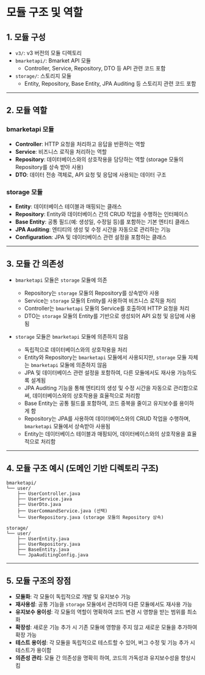 # 모듈 구조 및 역할

## 1. 모듈 구성
- `v3/`: v3 버전의 모듈 디렉토리
- `bmarketapi/`: Bmarket API 모듈
  - Controller, Service, Repository, DTO 등 API 관련 코드 포함
- `storage/`: 스토리지 모듈
  - Entity, Repository, Base Entity, JPA Auditing 등 스토리지 관련 코드 포함

---

## 2. 모듈 역할
### bmarketapi 모듈
- **Controller**: HTTP 요청을 처리하고 응답을 반환하는 역할
- **Service**: 비즈니스 로직을 처리하는 역할
- **Repository**: 데이터베이스와의 상호작용을 담당하는 역할 (storage 모듈의 Repository를 상속 받아 사용)
- **DTO**: 데이터 전송 객체로, API 요청 및 응답에 사용되는 데이터 구조


### storage 모듈
- **Entity**: 데이터베이스 테이블과 매핑되는 클래스
- **Repository**: Entity와 데이터베이스 간의 CRUD 작업을 수행하는 인터페이스
- **Base Entity**: 공통 필드(예: 생성일, 수정일 등)를 포함하는 기본 엔티티 클래스
- **JPA Auditing**: 엔티티의 생성 및 수정 시간을 자동으로 관리하는 기능
- **Configuration**: JPA 및 데이터베이스 관련 설정을 포함하는 클래스


---

## 3. 모듈 간 의존성
- `bmarketapi` 모듈은 `storage` 모듈에 의존
  -  Repository는 `storage` 모듈의 Repository를 상속받아 사용
  -  Service는 `storage` 모듈의 Entity를 사용하여 비즈니스 로직을 처리
  -  Controller는 `bmarketapi` 모듈의 Service를 호출하여 HTTP 요청을 처리
  -  DTO는 `storage` 모듈의 Entity를 기반으로 생성되어 API 요청 및 응답에 사용됨
  

- `storage` 모듈은 `bmarketapi` 모듈에 의존하지 않음
  -  독립적으로 데이터베이스와의 상호작용을 처리
  -  Entity와 Repository는 `bmarketapi` 모듈에서 사용되지만, `storage` 모듈 자체는 `bmarketapi` 모듈에 의존하지 않음
  -  JPA 및 데이터베이스 관련 설정을 포함하여, 다른 모듈에서도 재사용 가능하도록 설계됨
  -  JPA Auditing 기능을 통해 엔티티의 생성 및 수정 시간을 자동으로 관리함으로써, 데이터베이스와의 상호작용을 효율적으로 처리함
  -  Base Entity는 공통 필드를 포함하여, 코드 중복을 줄이고 유지보수를 용이하게 함
  -  Repository는 JPA를 사용하여 데이터베이스와의 CRUD 작업을 수행하며, `bmarketapi` 모듈에서 상속받아 사용됨
  -  Entity는 데이터베이스 테이블과 매핑되어, 데이터베이스와의 상호작용을 효율적으로 처리함

---

## 4. 모듈 구조 예시 (도메인 기반 디렉토리 구조)
```
bmarketapi/
└── user/
    ├── UserController.java
    ├── UserService.java
    ├── UserDto.java
    ├── UserCommandService.java (선택)
    └── UserRepository.java (storage 모듈의 Repository 상속)

storage/
└── user/
    ├── UserEntity.java
    ├── UserRepository.java
    ├── BaseEntity.java
    └── JpaAuditingConfig.java
```
---

## 5. 모듈 구조의 장점
- **모듈화**: 각 모듈이 독립적으로 개발 및 유지보수 가능
- **재사용성**: 공통 기능을 `storage` 모듈에서 관리하여 다른 모듈에서도 재사용 가능
- **유지보수 용이성**: 각 모듈의 역할이 명확하여 코드 변경 시 영향을 받는 범위를 최소화
- **확장성**: 새로운 기능 추가 시 기존 모듈에 영향을 주지 않고 새로운 모듈을 추가하여 확장 가능
- **테스트 용이성**: 각 모듈을 독립적으로 테스트할 수 있어, 버그 수정 및 기능 추가 시 테스트가 용이함
- **의존성 관리**: 모듈 간 의존성을 명확히 하여, 코드의 가독성과 유지보수성을 향상시킴
